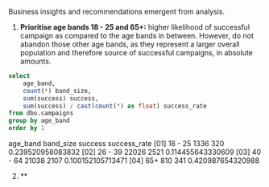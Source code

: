 Business insights and recommendations emergent from analysis.

1) **Prioritise age bands 18 - 25 and 65+:** higher likelihood of successful campaign as compared to the age bands in between. However, do not abandon those other age bands, as they represent a larger overall population and therefore source of successful campaigns, in absolute amounts.

```SQL 
select
	age_band,
	count(*) band_size,
	sum(success) success,
	sum(success) / cast(count(*) as float) success_rate
from dbo.campaigns
group by age_band
order by 1
```

age_band	band_size	success	success_rate
[01] 18 - 25	1336	320	0.239520958083832
[02] 26 - 39	22026	2521	0.114455643330609
[03] 40 - 64	21038	2107	0.100152105713471
[04] 65+	810	341	0.420987654320988

2) **
